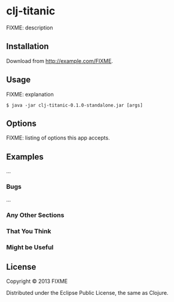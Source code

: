 # clj-titanic

FIXME: description

## Installation

Download from http://example.com/FIXME.

## Usage

FIXME: explanation

    $ java -jar clj-titanic-0.1.0-standalone.jar [args]

## Options

FIXME: listing of options this app accepts.

## Examples

...

### Bugs

...

### Any Other Sections
### That You Think
### Might be Useful

## License

Copyright © 2013 FIXME

Distributed under the Eclipse Public License, the same as Clojure.
